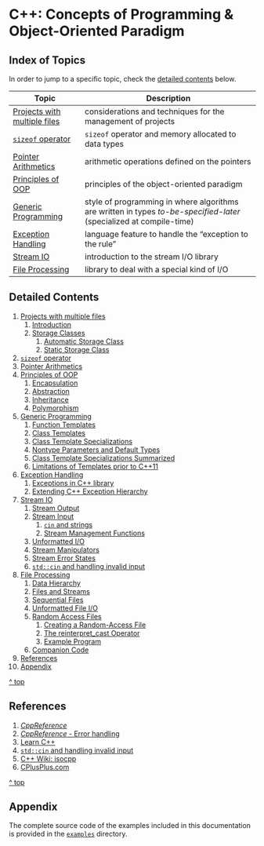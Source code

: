 # C++: Concepts of Programming & Object-Oriented Paradigm



## Index of Topics

In order to jump to a specific topic, check the [detailed contents](#detailed%20contents) below.

| Topic                                                  | Description                                                  |
| ------------------------------------------------------ | ------------------------------------------------------------ |
| [Projects with multiple files](multi-file-projects.md) | considerations and techniques for the management of projects |
| [`sizeof` operator](sizeof-op.md)                      | `sizeof` operator and memory allocated to data types         |
| [Pointer Arithmetics](ptr-arithms.md)                  | arithmetic operations defined on the pointers                |
| [Principles of OOP](oop-principles.md)                 | principles of the object-oriented paradigm                   |
| [Generic Programming](generic-programming.md)          | style of programming in where algorithms are written in types *to-be-specified-later* (specialized at compile-time) |
| [Exception Handling](exceptions.md)                    | language feature to handle the “exception to the rule”       |
| [Stream IO](stream-io.md)                              | introduction to the stream I/O library                       |
| [File Processing](file-processing.md)                  | library to deal with a special kind of I/O                   |



## Detailed Contents



1. [Projects with multiple files](multi-file-projects.md)
    1. [Introduction](multi-file-projects.md#Introduction)
    2. [Storage Classes](multi-file-projects.md#Storage-Classes)
        1. [Automatic Storage Class](multi-file-projects.md#Automatic-Storage-Class)
        2. [Static Storage Class](multi-file-projects.md#Static-Storage-Class)
2. [`sizeof` operator](sizeof-op.md)
3. [Pointer Arithmetics](ptr-arithms.md)
4. [Principles of OOP](oop-principles.md)
    1. [Encapsulation](oop-principles.md#Encapsulation)
    2. [Abstraction](oop-principles.md#Abstraction)
    3. [Inheritance](oop-principles.md#Inheritance)
    4. [Polymorphism](oop-principles.md#Polymorphism)
5. [Generic Programming](generic-programming.md#Generic-Programming)
    1. [Function Templates](generic-programming.md#Function-Templates)
    2. [Class Templates](generic-programming.md#Class-Templates)
    3. [Class Template Specializations](generic-programming.md#Class-Template-Specializations)
    4. [Nontype Parameters and Default Types](generic-programming.md#Nontype-Parameters-and-Default-Types)
    5. [Class Template Specializations Summarized](generic-programming.md#Class-Template-Specializations-Summarized)
    6. [Limitations of Templates prior to C++11](generic-programming.md#Limitations-of-Templates-prior-to-CPP11)
6. [Exception Handling](exceptions.md#Exception-Handling)
    1. [Exceptions in C++ library](exceptions.md#Exceptions-in-C-library)
    2. [Extending C++ Exception Hierarchy](exceptions.md#Extending-C-Exception-Hierarchy)
7. [Stream IO](stream-io.md#Stream-IO)
    1. [Stream Output](stream-io.md#Stream-Output)
    2. [Stream Input](stream-io.md#Stream-Input)
        1. [`cin` and strings](stream-io.md#cin-and-strings)
        2. [Stream Management Functions](stream-io.md#Stream-Management-Functions)
    3. [Unformatted I/O](stream-io.md#Unformatted-I/O)
    4. [Stream Manipulators](stream-io.md#Stream-Manipulators)
    5. [Stream Error States](stream-io.md#Stream-Error-States)
    6. [`std::cin` and handling invalid input](stream-io.md#std-cin-and-handling-invalid-input)
8. [File Processing](file-processing.md#File-Processing)
    1. [Data Hierarchy](file-processing.md#Data-Hierarchy)
    2. [Files and Streams](file-processing.md#Files-and-Streams)
    3. [Sequential Files](file-processing.md#Sequential-Files)
    4. [Unformatted File I/O](file-processing.md#Unformatted-File-I/O)
    5. [Random Access Files](file-processing.md#Random-Access-Files)
        1. [Creating a Random-Access File](file-processing.md#Creating-a-Random-Access-File)
        2. [The reinterpret_cast Operator](file-processing.md#The-reinterpret_cast-Operator)
        3. [Example Program](file-processing.md#Example-Program)
    6. [Companion Code](file-processing.md#Companion-Code)
9. [References](#References)
10. [Appendix](#Appendix)



[^ top](#Contents)



## References

1. [*CppReference*](https://en.cppreference.com/w/cpp)
2. [*CppReference* - Error handling](https://en.cppreference.com/w/cpp/error)
3. [Learn C++](https://www.learncpp.com/)
2. [`std::cin` and handling invalid input](https://www.learncpp.com/cpp-tutorial/stdcin-and-handling-invalid-input/)
2. [C++ Wiki: isocpp](https://isocpp.org/wiki/faq)
2. [CPlusPlus.com](https://cplusplus.com/)



[^ top](#Contents)

## Appendix

The complete source code of the examples included in this documentation is provided in the [`examples`](../examples) directory.
